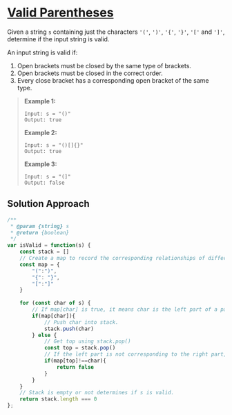 # [Valid Parentheses](https://leetcode.cn/problems/valid-parentheses/)

Given a string `s` containing just the characters `'('`, `')'`, `'{'`, `'}'`, `'['` and `']'`, determine if the input string is valid.

An input string is valid if:

1. Open brackets must be closed by the same type of brackets.
2. Open brackets must be closed in the correct order.
3. Every close bracket has a corresponding open bracket of the same type.

> **Example 1:**
>
> ```
> Input: s = "()"
> Output: true
> ```
>
> **Example 2:**
>
> ```
> Input: s = "()[]{}"
> Output: true
> ```
>
> **Example 3:**
>
> ```
> Input: s = "(]"
> Output: false
> ```

## Solution Approach

```js
/**
 * @param {string} s
 * @return {boolean}
 */
var isValid = function(s) {
    const stack = []
    // Create a map to record the corresponding relationships of different types of parentheses.
    const map = {
        "(":")",
        "{": "}",
        "[":"]"
    }
    
    for (const char of s) {
        // If map[char] is true, it means char is the left part of a parentheses.
        if(map[char]){
            // Push char into stack.
            stack.push(char)
        } else {
            // Get top using stack.pop()
            const top = stack.pop()
            // If the left part is not corresponding to the right part, eturn false.
            if(map[top]!==char){
                return false
            }
        }
    }
    // Stack is empty or not determines if s is valid.
    return stack.length === 0
};
```


